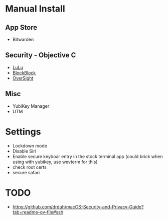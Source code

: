 # Manual Install
## App Store
- Bitwarden
## Security - Objective C
- [LuLu](https://objective-see.org/products/lulu.html)
- [BlockBlock](https://objective-see.org/products/blockblock.html)
- [OverSight](https://objective-see.org/products/oversight.html)
## Misc
- YubiKey Manager
- UTM

# Settings
- Lockdown mode
- Disable Siri
- Enable secure keyboar entry in the stock terminal app (could brick when using with yubikey, use wevterm for this)
- check root certs
- secure safari

# TODO
- https://github.com/drduh/macOS-Security-and-Privacy-Guide?tab=readme-ov-file#ssh